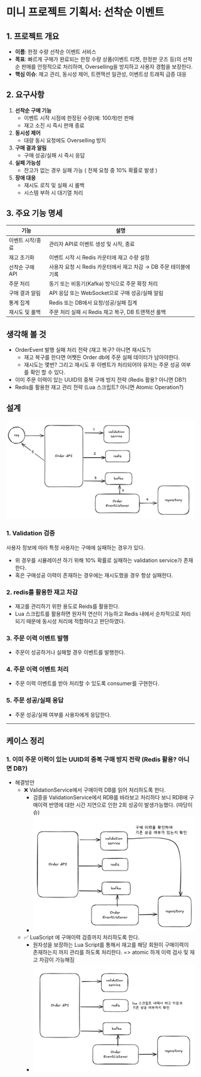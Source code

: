 # 미니 프로젝트 기획서: 선착순 이벤트

## 1. 프로젝트 개요
- **이름**: 한정 수량 선착순 이벤트 서비스
- **목표**: 빠르게 구매가 완료되는 한정 수량 상품(이벤트 티켓, 한정판 굿즈 등)의 선착순 판매를 안정적으로 처리하며, Overselling을 방지하고 사용자 경험을 보장한다.
- **핵심 이슈**: 재고 관리, 동시성 제어, 트랜잭션 일관성, 이벤트성 트래픽 급증 대응

## 2. 요구사항
1. **선착순 구매 기능**
   - 이벤트 시작 시점에 한정된 수량(예: 100개)만 판매
   - 재고 소진 시 즉시 판매 종료
2. **동시성 제어**
   - 대량 동시 요청에도 Overselling 방지
3. **구매 결과 알림**
   - 구매 성공/실패 시 즉시 응답
4. **실패 가능성**
   - 잔고가 없는 경우 실패 가능 ( 전체 요청 중 10% 확률로 발생 )
5. **장애 대응**
   - 재시도 로직 및 실패 시 롤백
   - 시스템 부하 시 대기열 처리

## 3. 주요 기능 명세
| 기능                  | 설명                                                                 |
|---------------------|--------------------------------------------------------------------|
| 이벤트 시작/종료       | 관리자 API로 이벤트 생성 및 시작, 종료                                |
| 재고 초기화            | 이벤트 시작 시 Redis 카운터에 재고 수량 설정                           |
| 선착순 구매 API        | 사용자 요청 시 Redis 카운터에서 재고 차감 → DB 주문 테이블에 기록       |
| 주문 처리             | 동기 또는 비동기(Kafka) 방식으로 주문 확정 처리                         |
| 구매 결과 알림         | API 응답 또는 WebSocket으로 구매 성공/실패 알림                        |
| 통계 집계             | Redis 또는 DB에서 요청/성공/실패 집계                                 |
| 재시도 및 롤백         | 주문 처리 실패 시 Redis 재고 복구, DB 트랜잭션 롤백                      |


## 생각해 볼 것
- OrderEvent 발행 실패 처리 전략 (재고 복구? 아니면 재시도?)
  - 재고 복구를 한다면 어쨋든 Order db에 주문 실패 데이터가 남아야한다.
  - 재시도는 몇번? 그리고 재시도 후 이벤트가 처리되어야 유저는 주문 성공 여부를 확인 할 수 있다.
- 이미 주문 이력이 있는 UUID의 중복 구매 방지 전략 (Redis 활용? 아니면 DB?)
- Redis를 활용한 재고 관리 전략 (Lua 스크립트? 아니면 Atomic Operation?)

##  설계
![img.png](image/img.png)
### 1. Validation 검증
사용자 정보에 따라 특정 사용자는 구매에 실패하는 경우가 있다.
  - 위 경우를 시뮬레이션 하기 위해 10% 확률로 실패하는 validation service가 존재한다.
  - 혹은 구매성공 이력이 존재하는 경우에는 재시도했을 경우 항상 실패한다.

### 2. redis를 활용한 재고 차감
- 재고를 관리하기 위한 용도로 Reids를 활용한다.
- Lua 스크립트를 활용하면 원자적 연산이 가능하고 Redis 내에서 순차적으로 처리되기 때문에 동시성 처리에 적합하다고 판단하였다.

### 3. 주문 이력 이벤트 발행
- 주문이 성공하거나 실패할 경우 이벤트를 발행한다.

### 4.  주문 이력 이벤트 처리
- 주문 이력 이벤트를 받아 처리할 수 있도록 consumer를 구현한다.

### 5. 주문 성공/실패 응답
- 주문 성공/실패 여부를 사용자에게 응답한다.


---

## 케이스 정리

### 1. 이미 주문 이력이 있는 UUID의 중복 구매 방지 전략 (Redis 활용? 아니면 DB?)
- 해결방안
  - ❌ ValidationService에서 구매이력 DB를 읽어 처리하도록 한다.
    - 검증을 ValidationService에서 RDB를 바라보고 처리하다 보니 RDB에 구매이력 반영에 대한 시간 지연으로 인한 2회 성공이 발생가능했다. (따당이슈)
    - ![img_1.png](image/img_1.png) 
  - ✅ LuaScript 에 구매이력 검증까지 처리하도록 한다.
    - 원자성을 보장하는 Lua Script를 통해서 재고를 해당 회원이 구매이력이 존재하는지 까지 관리를 하도록 처리한다. => atomic 하게 이력 검사 및 재고 차감이 가능해짐
    - ![img.png](image/img_2.png)
